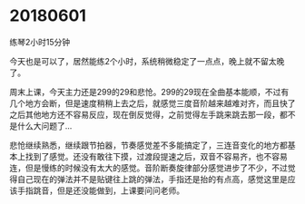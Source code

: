# 20180601

练琴2小时15分钟

今天也是可以了，居然能练2个小时，系统稍微稳定了一点点，晚上就不留太晚了。

周末上课，今天主力还是299的29和悲怆。299的29现在全曲基本能顺，不过有几个地方会断，但是速度稍稍上去之后，就感觉三度音阶越来越难对齐，而且快了之后其他地方还不容易反应，现在倒反觉得，之前觉得左手跳来跳去那一段，都不是什么大问题了...

悲怆继续熟悉，继续跟节拍器，节奏感觉差不多能搞定了，三连音变化的地方都基本上找到了感觉。还没有敢往下摸，过渡段提速之后，双音不容易齐，也不容易连，但是慢练的时候没有太大的感觉。音阶断奏旋律部分感觉进步了不少，不过觉得自己现在的弹法并不是贴键往上跳的弹法，手指还是抬的有点高，感觉这里是应该手指跳音，但是还没能做到，上课要问问老师。
